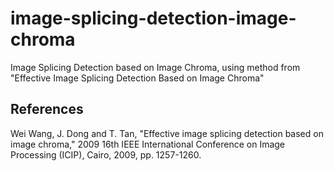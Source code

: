 # image-splicing-detection-image-chroma
Image Splicing Detection based on Image Chroma, using method from "Effective Image Splicing Detection Based on Image Chroma"

## References
Wei Wang, J. Dong and T. Tan, "Effective image splicing detection based on image chroma," 2009 16th IEEE International Conference on Image Processing (ICIP), Cairo, 2009, pp. 1257-1260.
